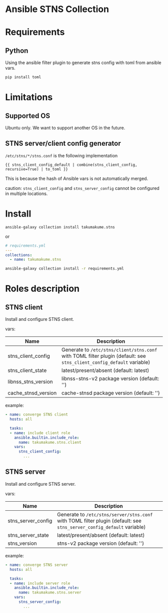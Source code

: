 # Ansible STNS Collection

# Requirements

## Python

Using the ansible filter plugin to generate stns config with toml from ansible vars.

```sh
pip install toml
```
# Limitations

## Supported OS

Ubuntu only. We want to support another OS in the future.

## STNS server/client config generator

`/etc/stns/*/stns.conf` is the following implementation

```
{{ stns_client_config_default | combine(stns_client_config, recursive=True) | to_toml }}
```

This is because the hash of Ansible vars is not automatically merged.

caution: `stns_client_config` and `stns_server_config` cannot be configured in multiple locations.

# Install

```
ansible-galaxy collection install takumakume.stns
```

or

```yaml
# requirements.yml
---
collections:
  - name: takumakume.stns
```

```sh
ansible-galaxy collection install -r requirements.yml
```

# Roles description

## STNS client

Install and configure STNS client.

vars:

| Name | Description |
| ---- | --- |
| stns_client_config | Generate to `/etc/stns/client/stns.conf` with TOML filter plugin (default: see `stns_client_config_default` variable)|
| stns_client_state | latest/present/absent (default: latest) |
| libnss_stns_version | libnss-stns-v2 package version (default: '') |
| cache_stnsd_version | cache-stnsd package version (default: '') |

example:

```yaml
- name: converge STNS client
  hosts: all

  tasks:
  - name: include client role
    ansible.builtin.include_role:
      name: takumakume.stns.client
    vars:
      stns_client_config:
        ...
```

## STNS server

Install and configure STNS server.

vars:

| Name | Description |
| ---- | --- |
| stns_server_config | Generate to `/etc/stns/server/stns.conf` with TOML filter plugin (default: see `stns_server_config_default` variable)|
| stns_server_state | latest/present/absent (default: latest) |
| stns_version | stns-v2 package version (default: '') |

example:

```yaml
- name: converge STNS server
  hosts: all

  tasks:
  - name: include server role
    ansible.builtin.include_role:
      name: takumakume.stns.server
    vars:
      stns_server_config:
        ...
```
